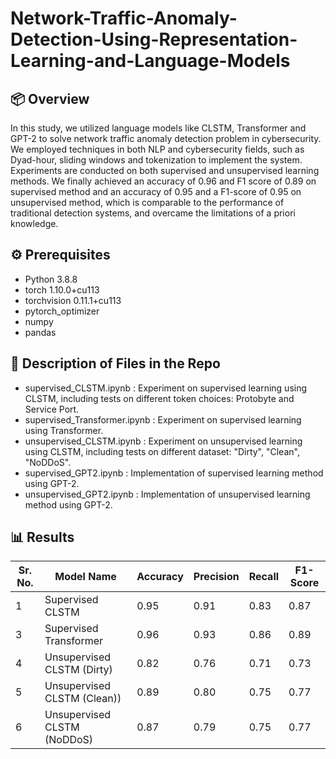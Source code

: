 # Network-Traffic-Anomaly-Detection-Using-Representation-Learning-and-Language-Models
## 📦 Overview
In this study, we utilized language models like CLSTM, Transformer and GPT-2 to solve network traffic anomaly detection problem in cybersecurity. We employed techniques in both NLP and cybersecurity fields, such as Dyad-hour, sliding windows and tokenization to implement the system. Experiments are conducted on both supervised and unsupervised learning methods. We finally achieved an accuracy of 0.96 and F1 score of 0.89 on supervised method and an accuracy of 0.95 and a F1-score of 0.95 on unsupervised method, which is comparable to the performance of traditional detection systems, and overcame the limitations of a priori knowledge.

## ⚙️ Prerequisites

- Python 3.8.8
- torch 1.10.0+cu113
- torchvision 0.11.1+cu113
- pytorch_optimizer
- numpy
- pandas

## 🏁 Description of Files in the Repo

- supervised_CLSTM.ipynb : Experiment on supervised learning using CLSTM, including tests on different token choices: Protobyte and Service Port.
- supervised_Transformer.ipynb : Experiment on supervised learning using Transformer.
- unsupervised_CLSTM.ipynb : Experiment on unsupervised learning using CLSTM, including tests on different dataset: "Dirty", "Clean", "NoDDoS".
- supervised_GPT2.ipynb : Implementation of supervised learning method using GPT-2.
- unsupervised_GPT2.ipynb : Implementation of unsupervised learning method using GPT-2.


## 📊 Results
| Sr. No. | Model Name                        | Accuracy | Precision       | Recall   | F1-Score |
|---------|-----------------------------------|----------|-----------------|----------|----------|
| 1       | Supervised CLSTM                  | 0.95     | 0.91            | 0.83     | 0.87     |
| 3       | Supervised Transformer            | 0.96     | 0.93            | 0.86     | 0.89     |
| 4       | Unsupervised CLSTM (Dirty)        | 0.82     | 0.76            | 0.71     | 0.73     |
| 5       | Unsupervised CLSTM (Clean))       | 0.89     | 0.80            | 0.75     | 0.77     |
| 6       | Unsupervised CLSTM (NoDDoS)       | 0.87     | 0.79            | 0.75     | 0.77     |
